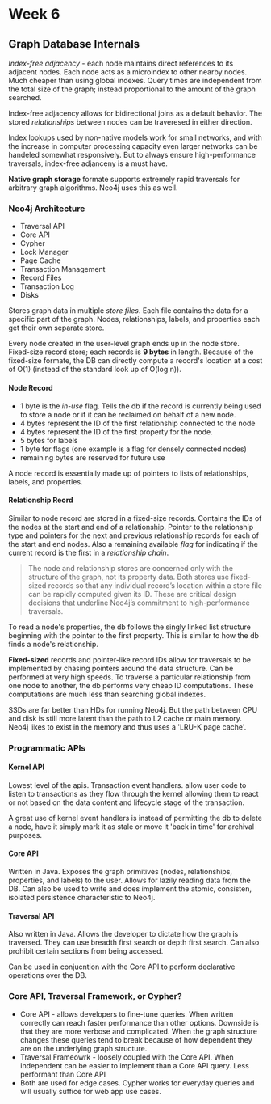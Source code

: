 # Week 6

## Graph Database Internals

_Index-free adjacency_ - each node maintains direct references to its adjacent nodes. Each node acts as a microindex to other nearby nodes. Much cheaper than using global indexes. Query times are independent from the total size of the graph; instead proportional to the amount of the graph searched.

Index-free adjacency allows for bidirectional joins as a default behavior. The stored _relationships_ between nodes can be traveresed in either direction. 

Index lookups used by non-native models work for small networks, and with the increase in computer processing capacity even larger networks can be handeled somewhat responsively. But to always ensure high-performance traversals, index-free adjanceny is a must have.

**Native graph storage** formate supports extremely rapid traversals for arbitrary graph algorithms. Neo4j uses this as well.

### Neo4j Architecture
- Traversal API
- Core API
- Cypher
- Lock Manager
- Page Cache
- Transaction Management
- Record Files
- Transaction Log
- Disks

Stores graph data in multiple _store files_. Each file contains the data for a specific part of the graph. Nodes, relationships, labels, and properties each get their own separate store.

Every node created in the user-level graph ends up in the node store. Fixed-size record store; each records is **9 bytes** in length. Because of the fixed-size formate, the DB can directly compute a record's location at a cost of O(1) (instead of the standard look up of O(log n)).

#### Node Record

- 1 byte is the _in-use_ flag. Tells the db if the record is currently being used to store a node or if it can be reclaimed on behalf of a new node. 
- 4 bytes represent the ID of the first relationship connected to the node
- 4 bytes represent the ID of the first property for the node. 
- 5 bytes for labels
- 1 byte for flags (one example is a flag for densely connected nodes)
- remaining bytes are reserved for future use

A node record is essentially made up of pointers to lists of relationships, labels, and properties.

#### Relationship Reord

Similar to node record are stored in a fixed-size records. Contains the IDs of the nodes at the start and end of a relationship. Pointer to the relationship type and pointers for the next and previous relationship records for each of the start and end nodes. Also a remaining available _flag_ for indicating if the current record is the first in a _relationship chain_.

> The node and relationship stores are concerned only with the structure of the graph, not its property data. Both stores use fixed- sized records so that any individual record’s location within a store file can be rapidly computed given its ID. These are critical design decisions that underline Neo4j’s commitment to high-performance traversals.

To read a node's properties, the db follows the singly linked list structure beginning with the pointer to the first property. This is similar to how the db finds a node's relationship. 

**Fixed-sized** records and pointer-like record IDs allow for traversals to be implemented by chasing pointers around the data structure. Can be performed at very high speeds. To traverse a particular relationship from one node to another, the db performs very cheap ID computations. These computations are much less than searching global indexes.

SSDs are far better than HDs for running Neo4j. But the path between CPU and disk is still more latent than the path to L2 cache or main memory. Neo4j likes to exist in the memory and thus uses a 'LRU-K page cache'.

### Programmatic APIs

#### Kernel API
Lowest level of the apis. Transaction event handlers. allow user code to listen to transactions as they flow through the kernel allowing them to react or not based on the data content and lifecycle stage of the transaction.

A great use of kernel event handlers is instead of permitting the db to delete a node, have it simply mark it as stale or move it 'back in time' for archival purposes.

#### Core API
Written in Java. Exposes the graph primitives (nodes, relationships, properties, and labels) to the user. Allows for lazily reading data from the DB. Can also be used to write and does implement the atomic, consisten, isolated persistence characteristic to Neo4j.

#### Traversal API 
Also written in Java. Allows the developer to dictate how the graph is traversed. They can use breadth first search or depth first search. Can also prohibit certain sections from being accessed. 

Can be used in conjucntion with the Core API to perform declarative operations over the DB.

### Core API, Traversal Framework, or Cypher?
- Core API - allows developers to fine-tune queries. When written correctly can reach faster performance than other options. Downside is that they are more verbose and complicated. When the graph structure changes these queries tend to break because of how dependent they are on the underlying graph structure. 
- Traversal Frameowrk - loosely coupled with the Core API. When independent can be easier to implement than a Core API query. Less performant than Core API 
- Both are used for edge cases. Cypher works for everyday queries and will usually suffice for web app use cases. 